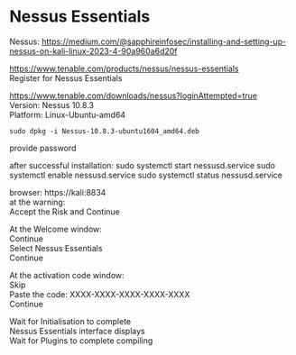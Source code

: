 # Nessus Essentials

Nessus: https://medium.com/@sapphireinfosec/installing-and-setting-up-nessus-on-kali-linux-2023-4-90a960a6d20f

https://www.tenable.com/products/nessus/nessus-essentials  
Register for Nessus Essentials  

https://www.tenable.com/downloads/nessus?loginAttempted=true  
Version: Nessus 10.8.3  
Platform: Linux-Ubuntu-amd64  

```
sudo dpkg -i Nessus-10.8.3-ubuntu1604_amd64.deb
```
provide password

after successful installation:
sudo systemctl start nessusd.service
sudo systemctl enable nessusd.service
sudo systemctl status nessusd.service

browser:
https://kali:8834  
at the warning:  
Accept the Risk and Continue  

At the Welcome window:  
Continue  
Select Nessus Essentials  
Continue  

At the activation code window:  
Skip  
Paste the code: XXXX-XXXX-XXXX-XXXX-XXXX  
Continue  

Wait for Initialisation to complete  
Nessus Essentials interface displays  
Wait for Plugins to complete compiling  
